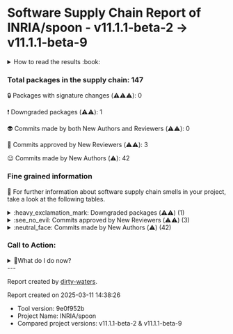 
# Software Supply Chain Report of INRIA/spoon - v11.1.1-beta-2 &rarr; v11.1.1-beta-9


<details>
    <summary>How to read the results :book: </summary>
    
 Dirty-waters has analyzed your project dependencies and found different categories for each of them:

    
 - ⚠️⚠️⚠️ : high severity 

    
 - ⚠️⚠️: medium severity 

    
 - ⚠️: low severity 

</details>
        

 ### Total packages in the supply chain: 147

 :lock: Packages with signature changes (⚠️⚠️⚠️): 0

 :heavy_exclamation_mark: Downgraded packages (⚠️⚠️): 1

 :alien: Commits made by both New Authors and Reviewers (⚠️⚠️): 0

 :see_no_evil: Commits approved by New Reviewers (⚠️⚠️): 3

 :neutral_face: Commits made by New Authors (⚠️): 42

### Fine grained information

:dolphin: For further information about software supply chain smells in your project, take a look at the following tables.


<details>
    <summary>:heavy_exclamation_mark: Downgraded packages (⚠️⚠️) (1)</summary>
        


| package_name                 | repo_link                            | category           | old_version   | new_version   |
|:-----------------------------|:-------------------------------------|:-------------------|:--------------|:--------------|
| `com.thoughtworks.qdox:qdox` | https://github.com/paul-hammant/qdox | Downgraded package | 2.2.0         | 2.1.0         |
</details>


<details>
    <summary>:see_no_evil: Commits approved by New Reviewers (⚠️⚠️) (3)</summary>
        


| sha                                      | package_name                                                                                                                                                                                                                                                                                                                                                                                               | repo_name             | old_version   | new_version   | author_first   | merger   | prr_first   | reviewer                                  | reviewer_type   |   package_number | repo_link   | category   | signature_changes   |
|:-----------------------------------------|:-----------------------------------------------------------------------------------------------------------------------------------------------------------------------------------------------------------------------------------------------------------------------------------------------------------------------------------------------------------------------------------------------------------|:----------------------|:--------------|:--------------|:---------------|:---------|:------------|:------------------------------------------|:----------------|-----------------:|:------------|:-----------|:--------------------|
| 69c1b46d85e77dc25a8639fc20d9ae596917e8ce | ['org.apache.maven.surefire:surefire-extensions-api', 'org.apache.maven.surefire:surefire-shared-utils', 'org.apache.maven.surefire:maven-surefire-common', 'org.apache.maven.surefire:surefire-booter', 'org.apache.maven.surefire:surefire-logger-api', 'org.apache.maven.surefire:surefire-api', 'org.apache.maven.plugins:maven-surefire-plugin', 'org.apache.maven.surefire:surefire-extensions-spi'] | apache/maven-surefire | 3.4.0         | 3.5.1         | False          | asfgit   | True        | [mikiTesf](https://github.com/mikiTesf)   | User            |                8 |             |            |                     |
| 245a5f8364b179673acda6c896b0d4aa7381cb31 | ['org.apache.maven.doxia:doxia-module-markdown', 'org.apache.maven.doxia:doxia-module-fml']                                                                                                                                                                                                                                                                                                                | apache/maven-doxia    | 1.11.1        | 2.0.0-M12     | False          | kwin     | True        | [michael-o](https://github.com/michael-o) | User            |                2 |             |            |                     |
| da21b8abf85db106ac2f9660155652a479296796 | ['org.apache.maven.doxia:doxia-module-markdown', 'org.apache.maven.doxia:doxia-module-fml']                                                                                                                                                                                                                                                                                                                | apache/maven-doxia    | 1.11.1        | 2.0.0-M12     |                | CrazyHZM | True        | [CrazyHZM](https://github.com/CrazyHZM)   | User            |                2 |             |            |                     |
</details>


<details>
    <summary>:neutral_face: Commits made by New Authors (⚠️) (42)</summary>
        


| sha                                      | package_name                                                                                                                                                                                                                                                                                                                                                                                                                                                                                                                            | repo_name                     | old_version   | new_version   | author_first   | merger       | prr_first   | reviewer     | reviewer_type   |   package_number | repo_link   | category   | signature_changes   |
|:-----------------------------------------|:----------------------------------------------------------------------------------------------------------------------------------------------------------------------------------------------------------------------------------------------------------------------------------------------------------------------------------------------------------------------------------------------------------------------------------------------------------------------------------------------------------------------------------------|:------------------------------|:--------------|:--------------|:---------------|:-------------|:------------|:-------------|:----------------|-----------------:|:------------|:-----------|:--------------------|
| 110a39bd13faec6508d9cde97b420a0b8f556946 | ['org.mockito:mockito-core', 'org.mockito:mockito-junit-jupiter']                                                                                                                                                                                                                                                                                                                                                                                                                                                                       | mockito/mockito               | 5.12.0        | 5.14.1        | True           | TimvdLippe   | False       | TimvdLippe   | User            |                2 |             |            |                     |
| 29e037848d11eac72e95a9eeadac16daf5875858 | ['org.mockito:mockito-core', 'org.mockito:mockito-junit-jupiter']                                                                                                                                                                                                                                                                                                                                                                                                                                                                       | mockito/mockito               | 5.12.0        | 5.14.1        | True           | TimvdLippe   |             |              |                 |                2 |             |            |                     |
| 4db0d7b54c1322057dd42372db8b679a71a8cb45 | ['org.mockito:mockito-core', 'org.mockito:mockito-junit-jupiter']                                                                                                                                                                                                                                                                                                                                                                                                                                                                       | mockito/mockito               | 5.12.0        | 5.14.1        | True           | TimvdLippe   | False       | TimvdLippe   | User            |                2 |             |            |                     |
| d28b0122775d81f7d4e51d7cb22cecc867c45ed5 | ['org.mockito:mockito-core', 'org.mockito:mockito-junit-jupiter']                                                                                                                                                                                                                                                                                                                                                                                                                                                                       | mockito/mockito               | 5.12.0        | 5.14.1        | True           | TimvdLippe   |             |              |                 |                2 |             |            |                     |
| 8a0e586e73f7f307c83c341698ec86fd3c4e18a6 | ['org.mockito:mockito-core', 'org.mockito:mockito-junit-jupiter']                                                                                                                                                                                                                                                                                                                                                                                                                                                                       | mockito/mockito               | 5.12.0        | 5.14.1        | True           | TimvdLippe   | False       | TimvdLippe   | User            |                2 |             |            |                     |
| d630d6a4dd53ee73518886b6c40ce3850a9f3fe8 | ['com.vladsch.flexmark:flexmark-ext-yaml-front-matter', 'com.vladsch.flexmark:flexmark-ext-escaped-character', 'com.vladsch.flexmark:flexmark-ext-autolink', 'com.vladsch.flexmark:flexmark-ext-wikilink', 'com.vladsch.flexmark:flexmark-ext-abbreviation', 'com.vladsch.flexmark:flexmark-ext-tables', 'com.vladsch.flexmark:flexmark', 'com.vladsch.flexmark:flexmark-util', 'com.vladsch.flexmark:flexmark-ext-definition', 'com.vladsch.flexmark:flexmark-ext-typographic', 'com.vladsch.flexmark:flexmark-ext-gfm-strikethrough'] | vsch/flexmark-java            | 0.42.14       | 0.62.2        | True           | vsch         |             |              |                 |               11 |             |            |                     |
| 5a3cd8aaa7126855fc2474cfb320de762be8524b | ['com.vladsch.flexmark:flexmark-ext-yaml-front-matter', 'com.vladsch.flexmark:flexmark-ext-escaped-character', 'com.vladsch.flexmark:flexmark-ext-autolink', 'com.vladsch.flexmark:flexmark-ext-wikilink', 'com.vladsch.flexmark:flexmark-ext-abbreviation', 'com.vladsch.flexmark:flexmark-ext-tables', 'com.vladsch.flexmark:flexmark', 'com.vladsch.flexmark:flexmark-util', 'com.vladsch.flexmark:flexmark-ext-definition', 'com.vladsch.flexmark:flexmark-ext-typographic', 'com.vladsch.flexmark:flexmark-ext-gfm-strikethrough'] | vsch/flexmark-java            | 0.42.14       | 0.62.2        | True           | vsch         |             |              |                 |               11 |             |            |                     |
| 3697bb20d5bb21949404edbb1d8c1000a7ec64d8 | ['com.vladsch.flexmark:flexmark-ext-yaml-front-matter', 'com.vladsch.flexmark:flexmark-ext-escaped-character', 'com.vladsch.flexmark:flexmark-ext-autolink', 'com.vladsch.flexmark:flexmark-ext-wikilink', 'com.vladsch.flexmark:flexmark-ext-abbreviation', 'com.vladsch.flexmark:flexmark-ext-tables', 'com.vladsch.flexmark:flexmark', 'com.vladsch.flexmark:flexmark-util', 'com.vladsch.flexmark:flexmark-ext-definition', 'com.vladsch.flexmark:flexmark-ext-typographic', 'com.vladsch.flexmark:flexmark-ext-gfm-strikethrough'] | vsch/flexmark-java            | 0.42.14       | 0.62.2        | True           | vsch         |             |              |                 |               11 |             |            |                     |
| 42caff87ae6eb553dcbf77e25ba87a9d340357ee | ['ch.qos.logback:logback-classic', 'ch.qos.logback:logback-core']                                                                                                                                                                                                                                                                                                                                                                                                                                                                       | qos-ch/logback                | 1.5.7         | 1.5.10        | True           | ceki         |             |              |                 |                2 |             |            |                     |
| 0c6c0257eb8f69af4029bb3a8de5583330d3ab8b | ['com.fasterxml.jackson.core:jackson-core']                                                                                                                                                                                                                                                                                                                                                                                                                                                                                             | fasterxml/jackson-core        | 2.17.2        | 2.18.0        | True           | cowtowncoder |             | cowtowncoder | User            |                1 |             |            |                     |
| 4a13a2f716bd89915b2e112639a2a5c94e751182 | ['com.fasterxml.jackson.core:jackson-core']                                                                                                                                                                                                                                                                                                                                                                                                                                                                                             | fasterxml/jackson-core        | 2.17.2        | 2.18.0        | True           | cowtowncoder |             | cowtowncoder | User            |                1 |             |            |                     |
| 9ac4488bb8359293af1586f71074200b5bbe4f6b | ['com.fasterxml.jackson.core:jackson-core']                                                                                                                                                                                                                                                                                                                                                                                                                                                                                             | fasterxml/jackson-core        | 2.17.2        | 2.18.0        | True           | cowtowncoder |             | cowtowncoder | User            |                1 |             |            |                     |
| 4d47aae0bc8018051540e24b2c28b4ff84224e3f | ['com.fasterxml.jackson.core:jackson-core']                                                                                                                                                                                                                                                                                                                                                                                                                                                                                             | fasterxml/jackson-core        | 2.17.2        | 2.18.0        | True           | cowtowncoder |             | cowtowncoder | User            |                1 |             |            |                     |
| 9f3ed6610fb922d60b39dfd3901de1f4eb18269f | ['com.fasterxml.jackson.core:jackson-core']                                                                                                                                                                                                                                                                                                                                                                                                                                                                                             | fasterxml/jackson-core        | 2.17.2        | 2.18.0        | True           | cowtowncoder |             |              |                 |                1 |             |            |                     |
| 7f7619954e9e33b84e939ff50edc8bf966a00134 | ['com.fasterxml.jackson.core:jackson-annotations']                                                                                                                                                                                                                                                                                                                                                                                                                                                                                      | fasterxml/jackson-annotations | 2.17.2        | 2.18.0        | True           | cowtowncoder |             |              |                 |                1 |             |            |                     |
| adefec14abe2c013672dab4de63097afd0c3e249 | ['org.apache.maven.doxia:doxia-module-markdown', 'org.apache.maven.doxia:doxia-module-fml']                                                                                                                                                                                                                                                                                                                                                                                                                                             | apache/maven-doxia            | 1.11.1        | 2.0.0-M12     | True           |              |             |              |                 |                2 |             |            |                     |
| 2aea4500ba6559b91fe3a4b83a5d3aafc10116b4 | ['org.apache.maven.doxia:doxia-module-markdown', 'org.apache.maven.doxia:doxia-module-fml']                                                                                                                                                                                                                                                                                                                                                                                                                                             | apache/maven-doxia            | 1.11.1        | 2.0.0-M12     | True           |              |             |              |                 |                2 |             |            |                     |
| 777f8d3654d71f278a51fa86ebaf49f943d77ffb | ['org.apache.maven.doxia:doxia-module-markdown', 'org.apache.maven.doxia:doxia-module-fml']                                                                                                                                                                                                                                                                                                                                                                                                                                             | apache/maven-doxia            | 1.11.1        | 2.0.0-M12     | True           |              |             |              |                 |                2 |             |            |                     |
| 082cc11234afc5c7fdc2775b809b8141afc548f0 | ['org.apache.maven.doxia:doxia-module-markdown', 'org.apache.maven.doxia:doxia-module-fml']                                                                                                                                                                                                                                                                                                                                                                                                                                             | apache/maven-doxia            | 1.11.1        | 2.0.0-M12     | True           | michael-o    |             |              |                 |                2 |             |            |                     |
| 8c4c20d4f2d672bdd2aa15500fbe76c84302a78c | ['org.apache.maven.doxia:doxia-module-markdown', 'org.apache.maven.doxia:doxia-module-fml']                                                                                                                                                                                                                                                                                                                                                                                                                                             | apache/maven-doxia            | 1.11.1        | 2.0.0-M12     | True           | elharo       |             | elharo       | User            |                2 |             |            |                     |
| 171679baa87e13cfb8ca471242da6fd0d3acbe53 | ['org.slf4j:slf4j-api']                                                                                                                                                                                                                                                                                                                                                                                                                                                                                                                 | qos-ch/slf4j                  | 2.0.5         | 2.0.16        | True           | ceki         |             |              |                 |                1 |             |            |                     |
| fa6721a53eb4b2d13491400908f9ca76c7997300 | ['org.slf4j:slf4j-api']                                                                                                                                                                                                                                                                                                                                                                                                                                                                                                                 | qos-ch/slf4j                  | 2.0.5         | 2.0.16        | True           | ceki         |             |              |                 |                1 |             |            |                     |
| 2235d3c69829caf19e38ea980a86042cc3ffd1f3 | ['org.slf4j:slf4j-api']                                                                                                                                                                                                                                                                                                                                                                                                                                                                                                                 | qos-ch/slf4j                  | 2.0.5         | 2.0.16        | True           | ceki         |             |              |                 |                1 |             |            |                     |
| 0769bc8182b89b9d8a040decf80d087aa7303c4d | ['org.slf4j:slf4j-api']                                                                                                                                                                                                                                                                                                                                                                                                                                                                                                                 | qos-ch/slf4j                  | 2.0.5         | 2.0.16        | True           | ceki         |             |              |                 |                1 |             |            |                     |
| aa13da39edd4195c25eecb1263c4bf3f8902a3e4 | ['org.slf4j:slf4j-api']                                                                                                                                                                                                                                                                                                                                                                                                                                                                                                                 | qos-ch/slf4j                  | 2.0.5         | 2.0.16        | True           | ceki         |             |              |                 |                1 |             |            |                     |
| d564304a6137c1f5ec0e0ed890658bf4b817371b | ['org.slf4j:slf4j-api']                                                                                                                                                                                                                                                                                                                                                                                                                                                                                                                 | qos-ch/slf4j                  | 2.0.5         | 2.0.16        | True           | ceki         |             |              |                 |                1 |             |            |                     |
| 0df43e9e53051bf01b79ccec5974b7be2d27df1d | ['org.slf4j:slf4j-api']                                                                                                                                                                                                                                                                                                                                                                                                                                                                                                                 | qos-ch/slf4j                  | 2.0.5         | 2.0.16        | True           | ceki         |             |              |                 |                1 |             |            |                     |
| cc01843e18adfa80d05a396828f3079d7690020a | ['org.jetbrains:annotations']                                                                                                                                                                                                                                                                                                                                                                                                                                                                                                           | jetbrains/java-annotations    | 23.1.0        | 24.1.0        | True           | amaembo      |             |              |                 |                1 |             |            |                     |
| e575d984fb998b5bf5d42b6d68c87242e771addd | ['org.jetbrains:annotations']                                                                                                                                                                                                                                                                                                                                                                                                                                                                                                           | jetbrains/java-annotations    | 23.1.0        | 24.1.0        | True           | amaembo      |             |              |                 |                1 |             |            |                     |
| 37ab6c288967ee2e281dd2057a2e2d78ccd0b0e5 | ['org.jetbrains:annotations']                                                                                                                                                                                                                                                                                                                                                                                                                                                                                                           | jetbrains/java-annotations    | 23.1.0        | 24.1.0        | True           | amaembo      |             |              |                 |                1 |             |            |                     |
| 884af2e48d3f265ad62b95fa003e0e3a9afc1ae0 | ['com.fasterxml.jackson.core:jackson-databind']                                                                                                                                                                                                                                                                                                                                                                                                                                                                                         | fasterxml/jackson-databind    | 2.17.2        | 2.18.0        | True           | cowtowncoder |             | cowtowncoder | User            |                1 |             |            |                     |
| 22da1a7d7a7889b640a86214b7beaeabb5dff5a1 | ['com.fasterxml.jackson.core:jackson-databind']                                                                                                                                                                                                                                                                                                                                                                                                                                                                                         | fasterxml/jackson-databind    | 2.17.2        | 2.18.0        | True           | cowtowncoder |             | cowtowncoder | User            |                1 |             |            |                     |
| ac7b17997eb301bbca768dcad8f676fed5f609d6 | ['com.fasterxml.jackson.core:jackson-databind']                                                                                                                                                                                                                                                                                                                                                                                                                                                                                         | fasterxml/jackson-databind    | 2.17.2        | 2.18.0        | True           | cowtowncoder |             | cowtowncoder | User            |                1 |             |            |                     |
| 86cf6d06216bce5a49287b130ba302a42149ac83 | ['com.fasterxml.jackson.core:jackson-databind']                                                                                                                                                                                                                                                                                                                                                                                                                                                                                         | fasterxml/jackson-databind    | 2.17.2        | 2.18.0        | True           | cowtowncoder |             |              |                 |                1 |             |            |                     |
| 8a42895d43fca71dde3ab58f699bb0face339f06 | ['com.fasterxml.jackson.core:jackson-databind']                                                                                                                                                                                                                                                                                                                                                                                                                                                                                         | fasterxml/jackson-databind    | 2.17.2        | 2.18.0        | True           | cowtowncoder |             |              |                 |                1 |             |            |                     |
| 5bf17d921ae0cd3523e378ffe57e2b83b5aa08b5 | ['com.fasterxml.jackson.core:jackson-databind']                                                                                                                                                                                                                                                                                                                                                                                                                                                                                         | fasterxml/jackson-databind    | 2.17.2        | 2.18.0        | True           | cowtowncoder |             | cowtowncoder | User            |                1 |             |            |                     |
| 450071bc7c863ff6a8c4774f67d618984b17c822 | ['com.fasterxml.jackson.core:jackson-databind']                                                                                                                                                                                                                                                                                                                                                                                                                                                                                         | fasterxml/jackson-databind    | 2.17.2        | 2.18.0        | True           | cowtowncoder |             | cowtowncoder | User            |                1 |             |            |                     |
| 567e0891755164b16a2aa4f7e83b5a4806d5add7 | ['com.fasterxml.jackson.core:jackson-databind']                                                                                                                                                                                                                                                                                                                                                                                                                                                                                         | fasterxml/jackson-databind    | 2.17.2        | 2.18.0        | True           | cowtowncoder |             | cowtowncoder | User            |                1 |             |            |                     |
| 036b0bb7d8a42492bbcb45b0b3557b25b5e104d5 | ['net.bytebuddy:byte-buddy-agent']                                                                                                                                                                                                                                                                                                                                                                                                                                                                                                      | raphw/byte-buddy              | 1.14.15       | 1.15.3        | True           | raphw        | False       | raphw        | User            |                1 |             |            |                     |
| cdd9f1ec805e3a24fec29c9728c1ddde5a07e673 | ['net.bytebuddy:byte-buddy-agent']                                                                                                                                                                                                                                                                                                                                                                                                                                                                                                      | raphw/byte-buddy              | 1.14.15       | 1.15.3        | True           | raphw        |             |              |                 |                1 |             |            |                     |
| 74d224fa06d443e7199e2493bb810ab7f1ea5f76 | ['net.bytebuddy:byte-buddy-agent']                                                                                                                                                                                                                                                                                                                                                                                                                                                                                                      | raphw/byte-buddy              | 1.14.15       | 1.15.3        | True           | raphw        |             |              |                 |                1 |             |            |                     |
| bf3801c1d1ac123fbe4b141839a34d9c31117637 | ['net.bytebuddy:byte-buddy-agent']                                                                                                                                                                                                                                                                                                                                                                                                                                                                                                      | raphw/byte-buddy              | 1.14.15       | 1.15.3        | True           | raphw        |             |              |                 |                1 |             |            |                     |
</details>

### Call to Action:

                      
<details>
<summary>👻What do I do now? </summary>

For packages **with signature changes**:

- **Why?** Changes in code signatures could indicate tampering with the package or compromised build processes, potentially introducing malicious code.

1. This means that a dependency either had code signature and now does not, or that the signature was valid and now it's not.
2. This could be a security risk, and you should halt the project until you can verify the changes. 


For **downgraded dependencies**:

- **Why?** Downgrading packages may reintroduce known security vulnerabilities that were fixed in newer versions.

1. Check the release notes of the new version to see if the downgrade is intentional. If the new version is more than one release ahead, verify whether any breaking changes in between apply to your project.
2. If the downgrade is unintentional, consider updating the package to a version that is compatible with your project.

For commits made by **both new authors and reviewers**:

- **Why?** When both authors and reviewers are new to a project, there's a higher risk of malicious code being introduced due to lack of established trust and project knowledge.

1. Verify, as best as you can, that the new authors and reviewers are not malicious actors.
2. If you are unsure, consider reverting the changes.

For commits approved by **new reviewers**:

- **Why?** New reviewers may not be familiar with the project's security requirements or may not have the expertise to identify malicious code.

1. Verify, as best as you can, that the new reviewers are not malicious actors.

For commits made by **new authors**:

- **Why?** New contributors could potentially introduce security vulnerabilities, either accidentally or intentionally.

1. Verify, as best as you can, that the new authors are not malicious actors.
2. The fact that the reviewers are not new to the repository is a good sign.
</details>
---

Report created by [dirty-waters](https://github.com/chains-project/dirty-waters/).

Report created on 2025-03-11 14:38:26
- Tool version: 9e0f952b
- Project Name: INRIA/spoon
- Compared project versions: v11.1.1-beta-2 & v11.1.1-beta-9
